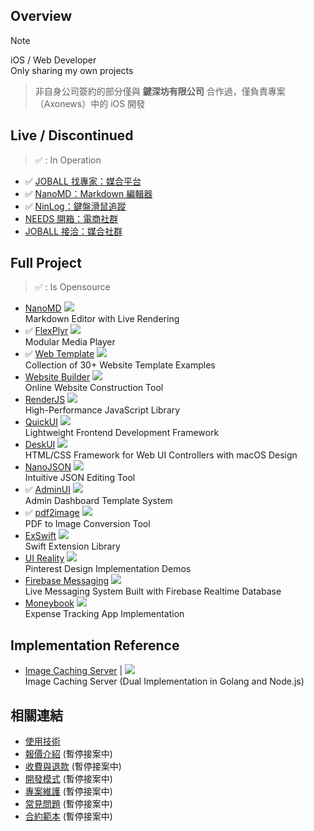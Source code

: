## Overview
> [!NOTE]
> iOS / Web Developer<br>
> Only sharing my own projects

> 非自身公司簽約的部分僅與 **鍵深坊有限公司** 合作過，僅負責專案（Axonews）中的 iOS 開發

## Live / Discontinued
> ✅ : In Operation

- ✅ [JOBALL 找專家：媒合平台](https://joball.tw)
- ✅ [NanoMD：Markdown 編輯器](https://apps.apple.com/us/app/nanomd-markdown-%E7%B7%A8%E8%BC%AF%E5%99%A8/id6740427920)
- ✅ [NinLog：鍵盤滑鼠追蹤](https://apps.apple.com/tw/app/ninlog-%E9%8D%B5%E7%9B%A4%E6%BB%91%E9%BC%A0%E8%BF%BD%E8%B9%A4/id6741706238)
- [NEEDS 開箱：電商社群](https://appadvice.com/app/e9-96-8b-e7-ae-b1/1460355322.amp)
- [JOBALL 接洽：媒合社群](https://appadvice.com/app/joball-e6-8e-a5-e6-b4-bd/1272878907.amp)

## Full Project
> ✅ : Is Opensource

- [NanoMD](https://nanomd.pardn.io) [![](https://img.shields.io/github/stars/pardnchiu/NanoMD)](https://github.com/pardnchiu/NanoMD)<br>
  Markdown Editor with Live Rendering
- ✅ [FlexPlyr](https://flexplyr.pardn.io) [![](https://img.shields.io/github/stars/pardnchiu/FlexPlyr)](https://github.com/pardnchiu/FlexPlyr)<br>
  Modular Media Player
- ✅ [Web Template](https://pardn.io/web-template) [![](https://img.shields.io/github/stars/pardnchiu/web-template)](https://github.com/pardnchiu/web-template)<br>
  Collection of 30+  Website Template Examples
- [Website Builder](https://github.com/pardnchiu/website-builder) [![](https://img.shields.io/github/stars/pardnchiu/website-builder)](https://github.com/pardnchiu/website-builder)<br>
  Online Website Construction Tool
- [RenderJS](https://renderjs.pardn.io) [![](https://img.shields.io/github/stars/pardnchiu/RenderJS)](https://github.com/pardnchiu/RenderJS)<br>
  High-Performance JavaScript Library
- [QuickUI](https://quickui.pardn.io) [![](https://img.shields.io/github/stars/pardnchiu/QuickUI)](https://github.com/pardnchiu/QuickUI)<br>
  Lightweight Frontend Development Framework
- [DeskUI](https://github.com/pardnchiu/DeskUI) [![](https://img.shields.io/github/stars/pardnchiu/DeskUI)](https://github.com/pardnchiu/DeskUI)<br>
  HTML/CSS Framework for Web UI Controllers with macOS Design
- [NanoJSON](https://nanojson.pardn.io) [![](https://img.shields.io/github/stars/pardnchiu/NanoJSON)](https://github.com/pardnchiu/NanoJSON)<br>
  Intuitive JSON Editing Tool
- ✅ [AdminUI](https://demo-admin.pardn.io) [![](https://img.shields.io/github/stars/pardnchiu/AdminUI)](https://github.com/pardnchiu/AdminUI)<br>
  Admin Dashboard Template System
- ✅ [pdf2image](https://pardn.io/pdf2image) [![](https://img.shields.io/github/stars/pardnchiu/pdf2image)](https://github.com/pardnchiu/pdf2image)<br>
  PDF to Image Conversion Tool
- [ExSwift](https://github.com/pardnchiu/ExSwift) [![](https://img.shields.io/github/stars/pardnchiu/ExSwift)](https://github.com/pardnchiu/ExSwift)<br>
  Swift Extension Library
- [UI Reality](https://github.com/pardnchiu/swift-UI-reality) [![](https://img.shields.io/github/stars/pardnchiu/swift-UI-reality)](https://github.com/pardnchiu/swift-UI-reality)<br>
  Pinterest Design Implementation Demos
- [Firebase Messaging](https://github.com/pardnchiu/ios-firebase-messaging) [![](https://img.shields.io/github/stars/pardnchiu/ios-firebase-messaging)](https://github.com/pardnchiu/ios-firebase-messaging)<br>
  Live Messaging System Built with Firebase Realtime Database
- [Moneybook](https://github.com/pardnchiu/ios-moneybook) [![](https://img.shields.io/github/stars/pardnchiu/ios-moneybook)](https://github.com/pardnchiu/ios-moneybook)<br>
  Expense Tracking App Implementation

## Implementation Reference

- [Image Caching Server](https://github.com/pardnchiu/image-caching-server) | [![](https://img.shields.io/github/stars/pardnchiu/image-caching-server)](https://github.com/pardnchiu/nodejs-image-server)<br>
  Image Caching Server (Dual Implementation in Golang and Node.js)

## 相關連結

- [使用技術](./使用技術.md)
- [報價介紹](./報價介紹.md) (暫停接案中)
- [收費與退款](./收費與退款.md) (暫停接案中)
- [開發模式](./開發模式.md) (暫停接案中)
- [專案維護](./專案維護.md) (暫停接案中)
- [常見問題](./常見問題.md) (暫停接案中)
- [合約範本](./合約範本.md) (暫停接案中)
